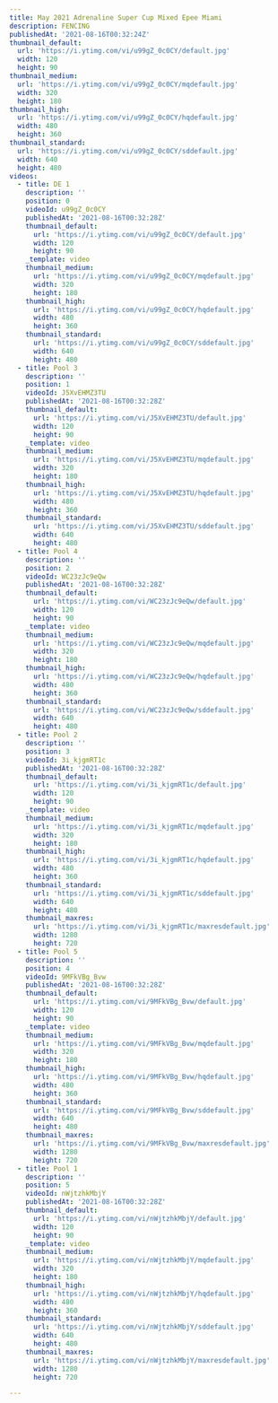 ```yaml
---
title: May 2021 Adrenaline Super Cup Mixed Epee Miami
description: FENCING
publishedAt: '2021-08-16T00:32:24Z'
thumbnail_default:
  url: 'https://i.ytimg.com/vi/u99gZ_0c0CY/default.jpg'
  width: 120
  height: 90
thumbnail_medium:
  url: 'https://i.ytimg.com/vi/u99gZ_0c0CY/mqdefault.jpg'
  width: 320
  height: 180
thumbnail_high:
  url: 'https://i.ytimg.com/vi/u99gZ_0c0CY/hqdefault.jpg'
  width: 480
  height: 360
thumbnail_standard:
  url: 'https://i.ytimg.com/vi/u99gZ_0c0CY/sddefault.jpg'
  width: 640
  height: 480
videos:
  - title: DE 1
    description: ''
    position: 0
    videoId: u99gZ_0c0CY
    publishedAt: '2021-08-16T00:32:28Z'
    thumbnail_default:
      url: 'https://i.ytimg.com/vi/u99gZ_0c0CY/default.jpg'
      width: 120
      height: 90
    _template: video
    thumbnail_medium:
      url: 'https://i.ytimg.com/vi/u99gZ_0c0CY/mqdefault.jpg'
      width: 320
      height: 180
    thumbnail_high:
      url: 'https://i.ytimg.com/vi/u99gZ_0c0CY/hqdefault.jpg'
      width: 480
      height: 360
    thumbnail_standard:
      url: 'https://i.ytimg.com/vi/u99gZ_0c0CY/sddefault.jpg'
      width: 640
      height: 480
  - title: Pool 3
    description: ''
    position: 1
    videoId: J5XvEHMZ3TU
    publishedAt: '2021-08-16T00:32:28Z'
    thumbnail_default:
      url: 'https://i.ytimg.com/vi/J5XvEHMZ3TU/default.jpg'
      width: 120
      height: 90
    _template: video
    thumbnail_medium:
      url: 'https://i.ytimg.com/vi/J5XvEHMZ3TU/mqdefault.jpg'
      width: 320
      height: 180
    thumbnail_high:
      url: 'https://i.ytimg.com/vi/J5XvEHMZ3TU/hqdefault.jpg'
      width: 480
      height: 360
    thumbnail_standard:
      url: 'https://i.ytimg.com/vi/J5XvEHMZ3TU/sddefault.jpg'
      width: 640
      height: 480
  - title: Pool 4
    description: ''
    position: 2
    videoId: WC23zJc9eQw
    publishedAt: '2021-08-16T00:32:28Z'
    thumbnail_default:
      url: 'https://i.ytimg.com/vi/WC23zJc9eQw/default.jpg'
      width: 120
      height: 90
    _template: video
    thumbnail_medium:
      url: 'https://i.ytimg.com/vi/WC23zJc9eQw/mqdefault.jpg'
      width: 320
      height: 180
    thumbnail_high:
      url: 'https://i.ytimg.com/vi/WC23zJc9eQw/hqdefault.jpg'
      width: 480
      height: 360
    thumbnail_standard:
      url: 'https://i.ytimg.com/vi/WC23zJc9eQw/sddefault.jpg'
      width: 640
      height: 480
  - title: Pool 2
    description: ''
    position: 3
    videoId: 3i_kjgmRT1c
    publishedAt: '2021-08-16T00:32:28Z'
    thumbnail_default:
      url: 'https://i.ytimg.com/vi/3i_kjgmRT1c/default.jpg'
      width: 120
      height: 90
    _template: video
    thumbnail_medium:
      url: 'https://i.ytimg.com/vi/3i_kjgmRT1c/mqdefault.jpg'
      width: 320
      height: 180
    thumbnail_high:
      url: 'https://i.ytimg.com/vi/3i_kjgmRT1c/hqdefault.jpg'
      width: 480
      height: 360
    thumbnail_standard:
      url: 'https://i.ytimg.com/vi/3i_kjgmRT1c/sddefault.jpg'
      width: 640
      height: 480
    thumbnail_maxres:
      url: 'https://i.ytimg.com/vi/3i_kjgmRT1c/maxresdefault.jpg'
      width: 1280
      height: 720
  - title: Pool 5
    description: ''
    position: 4
    videoId: 9MFkVBg_Bvw
    publishedAt: '2021-08-16T00:32:28Z'
    thumbnail_default:
      url: 'https://i.ytimg.com/vi/9MFkVBg_Bvw/default.jpg'
      width: 120
      height: 90
    _template: video
    thumbnail_medium:
      url: 'https://i.ytimg.com/vi/9MFkVBg_Bvw/mqdefault.jpg'
      width: 320
      height: 180
    thumbnail_high:
      url: 'https://i.ytimg.com/vi/9MFkVBg_Bvw/hqdefault.jpg'
      width: 480
      height: 360
    thumbnail_standard:
      url: 'https://i.ytimg.com/vi/9MFkVBg_Bvw/sddefault.jpg'
      width: 640
      height: 480
    thumbnail_maxres:
      url: 'https://i.ytimg.com/vi/9MFkVBg_Bvw/maxresdefault.jpg'
      width: 1280
      height: 720
  - title: Pool 1
    description: ''
    position: 5
    videoId: nWjtzhkMbjY
    publishedAt: '2021-08-16T00:32:28Z'
    thumbnail_default:
      url: 'https://i.ytimg.com/vi/nWjtzhkMbjY/default.jpg'
      width: 120
      height: 90
    _template: video
    thumbnail_medium:
      url: 'https://i.ytimg.com/vi/nWjtzhkMbjY/mqdefault.jpg'
      width: 320
      height: 180
    thumbnail_high:
      url: 'https://i.ytimg.com/vi/nWjtzhkMbjY/hqdefault.jpg'
      width: 480
      height: 360
    thumbnail_standard:
      url: 'https://i.ytimg.com/vi/nWjtzhkMbjY/sddefault.jpg'
      width: 640
      height: 480
    thumbnail_maxres:
      url: 'https://i.ytimg.com/vi/nWjtzhkMbjY/maxresdefault.jpg'
      width: 1280
      height: 720

---
```

